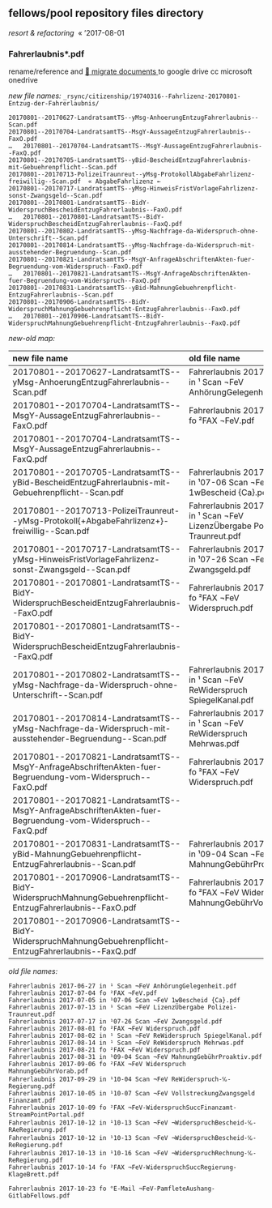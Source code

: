 ## fellows/pool repository files directory

_resort & refactoring_ &nbsp;« ’2017-08-01


### Fahrerlaubnis*.pdf

rename/reference and [ :arrow_up_small: migrate documents ](https://drive.google.com/open?id=1z2JC38JPV2iDI-09_z4Khj7zULoe_jhF) to google drive cc microsoft onedrive

_new file names:_ `_rsync/citizenship/19740316--Fahrlizenz-20170801-Entzug-der-Fahrerlaubnis/`

```
20170801--20170627-LandratsamtTS--yMsg-AnhoerungEntzugFahrerlaubnis--Scan.pdf
20170801--20170704-LandratsamtTS--MsgY-AussageEntzugFahrerlaubnis--FaxO.pdf
…   20170801--20170704-LandratsamtTS--MsgY-AussageEntzugFahrerlaubnis--FaxQ.pdf
20170801--20170705-LandratsamtTS--yBid-BescheidEntzugFahrerlaubnis-mit-Gebuehrenpflicht--Scan.pdf
20170801--20170713-PolizeiTraunreut--yMsg-ProtokollAbgabeFahrlizenz-freiwillig--Scan.pdf  « AbgabeFahrlizenz ←
20170801--20170717-LandratsamtTS--yMsg-HinweisFristVorlageFahrlizenz-sonst-Zwangsgeld--Scan.pdf
20170801--20170801-LandratsamtTS--BidY-WiderspruchBescheidEntzugFahrerlaubnis--FaxO.pdf
…   20170801--20170801-LandratsamtTS--BidY-WiderspruchBescheidEntzugFahrerlaubnis--FaxQ.pdf
20170801--20170802-LandratsamtTS--yMsg-Nachfrage-da-Widerspruch-ohne-Unterschrift--Scan.pdf
20170801--20170814-LandratsamtTS--yMsg-Nachfrage-da-Widerspruch-mit-ausstehender-Begruendung--Scan.pdf
20170801--20170821-LandratsamtTS--MsgY-AnfrageAbschriftenAkten-fuer-Begruendung-vom-Widerspruch--FaxO.pdf
…   20170801--20170821-LandratsamtTS--MsgY-AnfrageAbschriftenAkten-fuer-Begruendung-vom-Widerspruch--FaxQ.pdf
20170801--20170831-LandratsamtTS--yBid-MahnungGebuehrenpflicht-EntzugFahrerlaubnis--Scan.pdf
20170801--20170906-LandratsamtTS--BidY-WiderspruchMahnungGebuehrenpflicht-EntzugFahrerlaubnis--FaxO.pdf
…   20170801--20170906-LandratsamtTS--BidY-WiderspruchMahnungGebuehrenpflicht-EntzugFahrerlaubnis--FaxQ.pdf
```

_new-old map:_

| **new** file name | **old** file name
| :--- | :---
| 20170801--20170627-LandratsamtTS--yMsg-AnhoerungEntzugFahrerlaubnis--Scan.pdf | Fahrerlaubnis 2017-06-27 in ¹ Scan ¬FeV AnhörungGelegenheit.pdf
| 20170801--20170704-LandratsamtTS--MsgY-AussageEntzugFahrerlaubnis--FaxO.pdf | Fahrerlaubnis 2017-07-04 fo ²FAX ¬FeV.pdf
| 20170801--20170704-LandratsamtTS--MsgY-AussageEntzugFahrerlaubnis--FaxQ.pdf | 
| 20170801--20170705-LandratsamtTS--yBid-BescheidEntzugFahrerlaubnis-mit-Gebuehrenpflicht--Scan.pdf | Fahrerlaubnis 2017-07-05 in ¹07-06 Scan ¬FeV 1wBescheid {Ca}.pdf
| 20170801--20170713-PolizeiTraunreut--yMsg-Protokoll{+AbgabeFahrlizenz+}-freiwillig--Scan.pdf | Fahrerlaubnis 2017-07-13 in ¹ Scan ¬FeV LizenzÜbergabe Polizei-Traunreut.pdf
| 20170801--20170717-LandratsamtTS--yMsg-HinweisFristVorlageFahrlizenz-sonst-Zwangsgeld--Scan.pdf | Fahrerlaubnis 2017-07-17 in ¹07-26 Scan ¬FeV Zwangsgeld.pdf
| 20170801--20170801-LandratsamtTS--BidY-WiderspruchBescheidEntzugFahrerlaubnis--FaxO.pdf | Fahrerlaubnis 2017-08-01 fo ²FAX ¬FeV Widerspruch.pdf
| 20170801--20170801-LandratsamtTS--BidY-WiderspruchBescheidEntzugFahrerlaubnis--FaxQ.pdf | 
| 20170801--20170802-LandratsamtTS--yMsg-Nachfrage-da-Widerspruch-ohne-Unterschrift--Scan.pdf | Fahrerlaubnis 2017-08-02 in ¹ Scan ¬FeV ReWiderspruch SpiegelKanal.pdf
| 20170801--20170814-LandratsamtTS--yMsg-Nachfrage-da-Widerspruch-mit-ausstehender-Begruendung--Scan.pdf | Fahrerlaubnis 2017-08-14 in ¹ Scan ¬FeV ReWiderspruch Mehrwas.pdf
| 20170801--20170821-LandratsamtTS--MsgY-AnfrageAbschriftenAkten-fuer-Begruendung-vom-Widerspruch--FaxO.pdf | Fahrerlaubnis 2017-08-21 fo ²FAX ¬FeV Widerspruch.pdf
| 20170801--20170821-LandratsamtTS--MsgY-AnfrageAbschriftenAkten-fuer-Begruendung-vom-Widerspruch--FaxQ.pdf | 
| 20170801--20170831-LandratsamtTS--yBid-MahnungGebuehrenpflicht-EntzugFahrerlaubnis--Scan.pdf | Fahrerlaubnis 2017-08-31 in ¹09-04 Scan ¬FeV MahnungGebührProaktiv.pdf
| 20170801--20170906-LandratsamtTS--BidY-WiderspruchMahnungGebuehrenpflicht-EntzugFahrerlaubnis--FaxO.pdf | Fahrerlaubnis 2017-09-06 fo ²FAX ¬FeV Widerspruch MahnungGebührVorab.pdf
| 20170801--20170906-LandratsamtTS--BidY-WiderspruchMahnungGebuehrenpflicht-EntzugFahrerlaubnis--FaxQ.pdf | 

_old file names:_

```
Fahrerlaubnis 2017-06-27 in ¹ Scan ¬FeV AnhörungGelegenheit.pdf
Fahrerlaubnis 2017-07-04 fo ²FAX ¬FeV.pdf
Fahrerlaubnis 2017-07-05 in ¹07-06 Scan ¬FeV 1wBescheid {Ca}.pdf
Fahrerlaubnis 2017-07-13 in ¹ Scan ¬FeV LizenzÜbergabe Polizei-Traunreut.pdf
Fahrerlaubnis 2017-07-17 in ¹07-26 Scan ¬FeV Zwangsgeld.pdf
Fahrerlaubnis 2017-08-01 fo ²FAX ¬FeV Widerspruch.pdf
Fahrerlaubnis 2017-08-02 in ¹ Scan ¬FeV ReWiderspruch SpiegelKanal.pdf
Fahrerlaubnis 2017-08-14 in ¹ Scan ¬FeV ReWiderspruch Mehrwas.pdf
Fahrerlaubnis 2017-08-21 fo ²FAX ¬FeV Widerspruch.pdf
Fahrerlaubnis 2017-08-31 in ¹09-04 Scan ¬FeV MahnungGebührProaktiv.pdf
Fahrerlaubnis 2017-09-06 fo ²FAX ¬FeV Widerspruch MahnungGebührVorab.pdf
Fahrerlaubnis 2017-09-29 in ¹10-04 Scan ¬FeV ReWiderspruch-℆-Regierung.pdf
Fahrerlaubnis 2017-10-05 in ¹10-07 Scan ¬FeV VollstreckungZwangsgeld Finanzamt.pdf
Fahrerlaubnis 2017-10-09 fo ²FAX ¬FeV-WiderspruchSuccFinanzamt-StreamPointPortal.pdf
Fahrerlaubnis 2017-10-12 in ¹10-13 Scan ¬FeV ¬WiderspruchBescheid-℆-RAeRegierung.pdf
Fahrerlaubnis 2017-10-12 in ¹10-13 Scan ¬FeV ¬WiderspruchBescheid-℆-ReRegierung.pdf
Fahrerlaubnis 2017-10-13 in ¹10-16 Scan ¬FeV ¬WiderspruchRechnung-℆-ReRegierung.pdf
Fahrerlaubnis 2017-10-14 fo ²FAX ¬FeV-WiderspruchSuccRegierung-KlageBrett.pdf

Fahrerlaubnis 2017-10-23 fo °E-Mail ¬FeV-PamfleteAushang-GitlabFellows.pdf
```